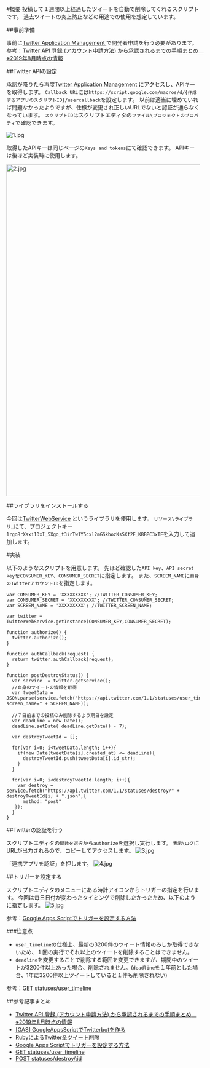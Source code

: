 #概要
投稿して１週間以上経過したツイートを自動で削除してくれるスクリプトです。
過去ツイートの炎上防止などの用途での使用を想定しています。

##事前準備

事前に[Twitter Application Management ](https://developer.twitter.com/en/application/)で開発者申請を行う必要があります。
参考：[Twitter API 登録 (アカウント申請方法) から承認されるまでの手順まとめ　※2019年8月時点の情報](https://qiita.com/kngsym2018/items/2524d21455aac111cdee)

##Twitter APIの設定

承認が降りたら再度[Twitter Application Management ](https://developer.twitter.com/en/application/)にアクセスし、APIキーを取得します。
`Callback URL`には`https://script.google.com/macros/d/{作成するアプリのスクリプトID}/usercallback`を設定します。
以前は適当に埋めていれば問題なかったようですが、仕様が変更され正しいURLでないと認証が通らなくなっています。
`スクリプトID`はスクリプトエディタの`ファイル\プロジェクトのプロパティ`で確認できます。

![1.jpg](https://qiita-image-store.s3.ap-northeast-1.amazonaws.com/0/147205/a6310acb-ca5f-427a-735b-99e8fc0357d0.jpeg)

取得したAPIキーは同じページの`Keys and tokens`にて確認できます。
APIキーは後ほど実装時に使用します。

<img width="863" alt="2.jpg" src="https://qiita-image-store.s3.ap-northeast-1.amazonaws.com/0/147205/0e38226c-4383-4807-e040-f6858220e60e.jpeg">


##ライブラリをインストールする

今回は[TwitterWebService](https://gist.github.com/M-Igashi/750ab08718687d11bff6322b8d6f5d90) というライブラリを使用します。
`リソース\ライブラリ…`にて、プロジェクトキー`1rgo8rXsxi1DxI_5Xgo_t3irTw1Y5cxl2mGSkbozKsSXf2E_KBBPC3xTF`を入力して追加します。

#実装

以下のようなスクリプトを用意します。
先ほど確認した`API key`、`API secret key`を`CONSUMER_KEY`、`CONSUMER_SECRET`に指定します。
また、`SCREEM_NAME`に`自身のTwitterアカウントID`を指定します。

```
var CONSUMER_KEY = 'XXXXXXXXX'; //TWITTER_CONSUMER_KEY;
var CONSUMER_SECRET = 'XXXXXXXXX'; //TWITTER_CONSUMER_SECRET;
var SCREEM_NAME = 'XXXXXXXXX'; //TWITTER_SCREEN_NAME;

var twitter = TwitterWebService.getInstance(CONSUMER_KEY,CONSUMER_SECRET);

function authorize() {
  twitter.authorize();
}

function authCallback(request) {
  return twitter.authCallback(request);
}

function postDestroyStatus() {
  var service  = twitter.getService();
  //自身のツイートの情報を取得
  var tweetData = JSON.parse(service.fetch("https://api.twitter.com/1.1/statuses/user_timeline.json?screen_name=" + SCREEM_NAME));

  //７日前までの投稿のみ削除するよう期日を設定
  var deadLine = new Date();
  deadLine.setDate( deadLine.getDate() - 7);

  var destroyTweetId = [];

  for(var i=0; i<tweetData.length; i++){
    if(new Date(tweetData[i].created_at) <= deadLine){
      destroyTweetId.push(tweetData[i].id_str);
    }
  }

  for(var i=0; i<destroyTweetId.length; i++){
    var destroy = service.fetch("https://api.twitter.com/1.1/statuses/destroy/" + destroyTweetId[i] + ".json",{
      method: "post"
   });
  }
}
```
##Twitterの認証を行う

スクリプトエディタの`関数を選択`から`authorize`を選択し実行します。
`表示\ログ`にURLが出力されるので、コピーしてアクセスします。
![3.jpg](https://qiita-image-store.s3.ap-northeast-1.amazonaws.com/0/147205/e13146aa-dee5-f4e9-e130-1c742982e754.jpeg)

「連携アプリを認証」を押します。
![4.jpg](https://qiita-image-store.s3.ap-northeast-1.amazonaws.com/0/147205/3c62971a-2f31-5c77-5148-31b9d270b5ac.jpeg)

##トリガーを設定する

スクリプトエディタのメニューにある時計アイコンからトリガーの指定を行います。
今回は毎日日付が変わったタイミングで削除したかったため、以下のように指定します。
![5.jpg](https://qiita-image-store.s3.ap-northeast-1.amazonaws.com/0/147205/f2878d60-7ac9-e6d7-a9a0-6f49a9ca420d.jpeg)

参考：[Google Apps Scriptでトリガーを設定する方法](https://reasonable-code.com/gas-trigger/)

###注意点

- `user_timeline`の仕様上、最新の3200件のツイート情報のみしか取得できないため、１回の実行でそれ以上のツイートを削除することはできません。
- `deadline`を変更することで削除する範囲を変更できますが、期間中のツイートが3200件以上あった場合、削除されません。(`deadline`を１年前とした場合、1年に3200件以上ツイートしていると１件も削除されない)

参考：[GET statuses/user_timeline](https://developer.twitter.com/en/docs/tweets/timelines/api-reference/get-statuses-user_timeline)

##参考記事まとめ
- [Twitter API 登録 (アカウント申請方法) から承認されるまでの手順まとめ　※2019年8月時点の情報](https://qiita.com/kngsym2018/items/2524d21455aac111cdee)
- [[GAS] GoogleAppsScriptでTwitterbotを作る](https://qiita.com/k7a/items/e6a456bec26b4e667c47)
- [RubyによるTwitter全ツイート削除](https://tamosblog.wordpress.com/2017/04/07/remove_all_tweets/)
- [Google Apps Scriptでトリガーを設定する方法](https://reasonable-code.com/gas-trigger/)
- [GET statuses/user_timeline](https://developer.twitter.com/en/docs/tweets/timelines/api-reference/get-statuses-user_timeline)
- [POST statuses/destroy/:id](https://developer.twitter.com/en/docs/tweets/post-and-engage/api-reference/post-statuses-destroy-id)
